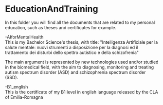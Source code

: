 # EducationAndTraining
In this folder you will find all the documents that are related to my personal education, such as theses and certificates for example.

-AIforMentalHealth <br />
This is my Bachelor Science's thesis, with title:
"Intelligenza Artificiale per la salute mentale: nuovi strumenti a disposizione per la diagnosi ed il trattamento dei disturbi dello spettro autistico e della schizofrenia"

The main argument is represented by new technologies used and/or studied in the biomedical field, with the aim to diagnosing, monitoring and treating autism spectrum disorder (ASD) and schizophrenia spectrum disorder (SSD).

-B1_english <br />
This is the certificate of my B1 level in english language released by the CLA of Emilia-Romagna
